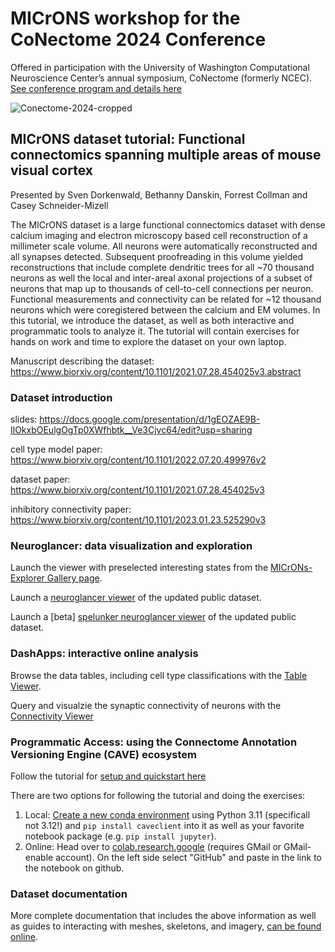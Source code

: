 # MICrONS workshop for the CoNectome 2024 Conference

Offered in participation with the University of Washington Computational Neuroscience Center’s annual symposium, CoNectome (formerly NCEC). [See conference program and details here](https://compneuro.washington.edu/news-and-events/conectome-2024/)

![Conectome-2024-cropped](https://github.com/sdorkenw/MICrONS_workshop/assets/18294371/89144368-6ea1-4ef6-8f48-c1a63f4f4952)

## MICrONS dataset tutorial: Functional connectomics spanning multiple areas of mouse visual cortex
Presented by Sven Dorkenwald, Bethanny Danskin, Forrest Collman and Casey Schneider-Mizell

The MICrONS dataset is a large functional connectomics dataset with dense calcium imaging and electron microscopy based cell reconstruction of a millimeter scale volume. All neurons were automatically reconstructed and all synapses detected. Subsequent proofreading in this volume yielded reconstructions that include complete dendritic trees for all ~70 thousand neurons as well the local and inter-areal axonal projections of a subset of neurons that map up to thousands of cell-to-cell connections per neuron. Functional measurements and connectivity can be related for ~12 thousand neurons which were coregistered between the calcium and EM volumes. In this tutorial, we introduce the dataset, as well as both interactive and programmatic tools to analyze it. The tutorial will contain exercises for hands on work and time to explore the dataset on your own laptop.   

Manuscript describing the dataset: https://www.biorxiv.org/content/10.1101/2021.07.28.454025v3.abstract

### Dataset introduction

slides: https://docs.google.com/presentation/d/1gEOZAE9B-IlOkxbOEulgOgTp0XWfhbtk__Ve3Cjvc64/edit?usp=sharing

cell type model paper: https://www.biorxiv.org/content/10.1101/2022.07.20.499976v2

dataset paper: https://www.biorxiv.org/content/10.1101/2021.07.28.454025v3

inhibitory connectivity paper: https://www.biorxiv.org/content/10.1101/2023.01.23.525290v3

### Neuroglancer: data visualization and exploration

Launch the viewer with preselected interesting states from the [MICrONs-Explorer Gallery page](https://www.microns-explorer.org/gallery-mm3 ).

Launch a [neuroglancer viewer](https://neuroglancer.neuvue.io/?json_url=https://global.daf-apis.com/nglstate/api/v1/5773646117208064) of the updated public dataset.

Launch a [beta] [spelunker neuroglancer viewer](https://spelunker.cave-explorer.org/#!middleauth+https://global.daf-apis.com/nglstate/api/v1/4954638937751552) of the updated public dataset.

### DashApps: interactive online analysis

Browse the data tables, including cell type classifications with the [Table Viewer](https://minnie.microns-daf.com/dash/datastack/minnie65_public/apps/table_viewer/?datastack=%22minnie65_public%22).

Query and visualzie the synaptic connectivity of neurons with the [Connectivity Viewer](https://minnie.microns-daf.com/dash/datastack/minnie65_public/apps/connectivity/?anno-id=%22%22&id-type=%22root_id%22&mat-version=943&cell-type-table-dropdown=%22%22&datastack=%22minnie65_public%22)

### Programmatic Access: using the Connectome Annotation Versioning Engine (CAVE) ecosystem

Follow the tutorial for [setup and quickstart here](https://github.com/sdorkenw/MICrONS_workshop/blob/main/tutorials/ProgrammaticAccess.ipynb )

There are two options for following the tutorial and doing the exercises:
1. Local: [Create a new conda environment](https://conda.io/projects/conda/en/latest/user-guide/tasks/manage-environments.html#creating-an-environment-with-commands) using Python 3.11 (specificall not 3.12!) and `pip install caveclient` into it as well as your favorite notebook package (e.g. `pip install jupyter`).
2. Online: Head over to [colab.research.google](https://colab.research.google.com/) (requires GMail or GMail-enable account). On the left side select "GitHub" and paste in the link to the notebook on github.

### Dataset documentation

More complete documentation that includes the above information as well as guides to interacting with meshes, skeletons, and imagery, [can be found online](https://alleninstitute.github.io/microns_tutorial/).
